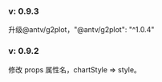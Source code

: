 ### v: 0.9.3

升级@antv/g2plot，"@antv/g2plot": "^1.0.4"

### v: 0.9.2

修改 props 属性名，chartStyle => style。
